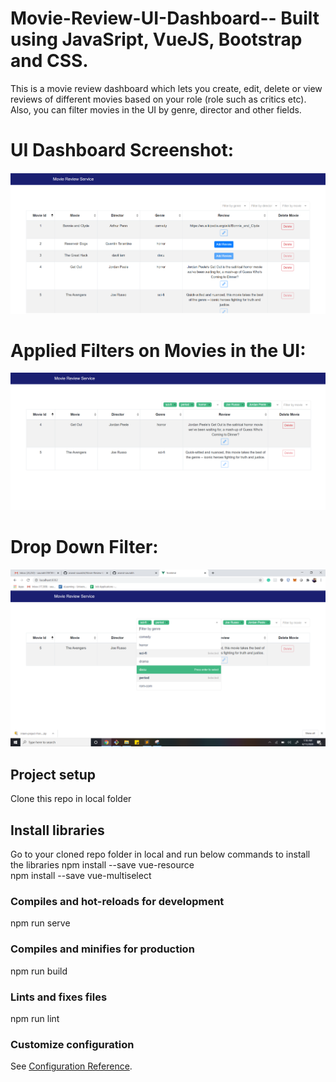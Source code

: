 # Movie-Review-UI-Dashboard-- Built using JavaSript, VueJS, Bootstrap and CSS.
This is a movie review dashboard which lets you create, edit, delete or view reviews of different movies based on your role (role such as critics etc). Also, you can filter movies in the UI by genre, director and other fields.

# UI Dashboard Screenshot:

![](images/snip1.PNG)

# Applied Filters on Movies in the UI:

![](images/snip2.PNG)

# Drop Down Filter:

![](images/snip3.png)


## Project setup
Clone this repo in local folder 

## Install libraries
Go to your cloned repo folder in  local and run below commands to install the libraries
npm install --save vue-resource  <br />
npm install --save vue-multiselect


### Compiles and hot-reloads for development

npm run serve


### Compiles and minifies for production

npm run build

### Lints and fixes files
npm run lint


### Customize configuration
See [Configuration Reference](https://cli.vuejs.org/config/).

